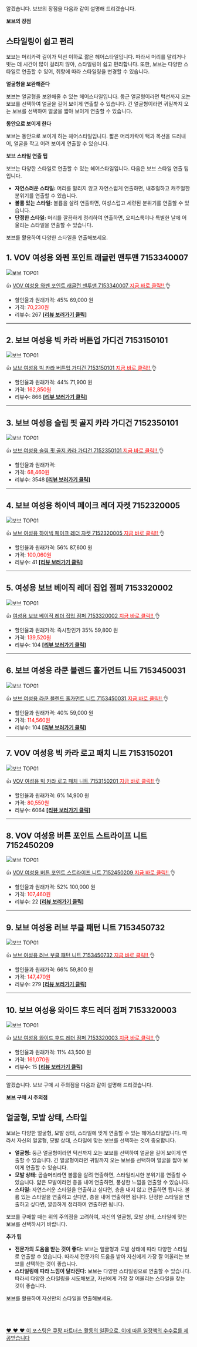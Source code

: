알겠습니다. 보브의 장점을 다음과 같이 설명해 드리겠습니다.

**보브의 장점**

<h2>스타일링이 쉽고 편리</h2>

보브는 머리카락 길이가 턱선 이하로 짧은 헤어스타일입니다. 따라서 머리를 말리거나 빗는 데 시간이 많이 걸리지 않아, 스타일링이 쉽고 편리합니다. 또한, 보브는 다양한 스타일로 연출할 수 있어, 취향에 따라 스타일링을 변경할 수 있습니다.

**얼굴형을 보완해준다**

보브는 얼굴형을 보완해줄 수 있는 헤어스타일입니다. 둥근 얼굴형이라면 턱선까지 오는 보브를 선택하여 얼굴을 길어 보이게 연출할 수 있습니다. 긴 얼굴형이라면 귀밑까지 오는 보브를 선택하여 얼굴을 짧아 보이게 연출할 수 있습니다.

**동안으로 보이게 한다**

보브는 동안으로 보이게 하는 헤어스타일입니다. 짧은 머리카락이 턱과 목선을 드러내어, 얼굴을 작고 어려 보이게 연출할 수 있습니다.

**보브 스타일 연출 팁**

보브는 다양한 스타일로 연출할 수 있는 헤어스타일입니다. 다음은 보브 스타일 연출 팁입니다.

* **자연스러운 스타일:** 머리를 말리지 않고 자연스럽게 연출하면, 내추럴하고 캐주얼한 분위기를 연출할 수 있습니다.
* **볼륨 있는 스타일:** 볼륨을 살려 연출하면, 여성스럽고 세련된 분위기를 연출할 수 있습니다.
* **단정한 스타일:** 머리를 깔끔하게 정리하여 연출하면, 오피스룩이나 특별한 날에 어울리는 스타일을 연출할 수 있습니다.

보브를 활용하여 다양한 스타일을 연출해보세요.


    

## 1. VOV 여성용 와펜 포인트 래글런 맨투맨 7153340007

![보브 TOP01](https://thumbnail10.coupangcdn.com/thumbnails/remote/230x230ex/image/retail/images/2023/08/02/18/7/5c0b506f-6150-4ece-9eeb-cc0e70182a97.jpg)


👍 [VOV 여성용 와펜 포인트 래글런 맨투맨 7153340007 <font color=red> 지금 바로 클릭!! </font> ](https://link.coupang.com/re/AFFSDP?lptag=AF3617701&subid=wpcamping&pageKey=7507609162&traceid=V0-153&itemId=19665387752&vendorItemId=86771066936) 👌 


- 할인율과 원래가격: 45%  69,000   원
- 가격: <span style='color:red'>70,230원</span>
- 리뷰수: 267  [**[리뷰 보러가기 클릭]**](https://link.coupang.com/re/AFFSDP?lptag=AF3617701&subid=wpcamping&pageKey=7507609162&traceid=V0-153&itemId=19665387752&vendorItemId=86771066936)

---



    

## 2. 보브 여성용 빅 카라 버튼업 가디건 7153150101

![보브 TOP01](https://thumbnail10.coupangcdn.com/thumbnails/remote/230x230ex/image/retail/images/2023/01/11/11/8/3396784e-cda3-4bba-b6a5-b17ef627808d.jpg)


👍 [보브 여성용 빅 카라 버튼업 가디건 7153150101 <font color=red> 지금 바로 클릭!! </font> ](https://link.coupang.com/re/AFFSDP?lptag=AF3617701&subid=wpcamping&pageKey=7057131211&traceid=V0-153&itemId=17486153634&vendorItemId=84653563950) 👌 


- 할인율과 원래가격: 44%  71,900   원
- 가격: <span style='color:red'>162,850원</span>
- 리뷰수: 866  [**[리뷰 보러가기 클릭]**](https://link.coupang.com/re/AFFSDP?lptag=AF3617701&subid=wpcamping&pageKey=7057131211&traceid=V0-153&itemId=17486153634&vendorItemId=84653563950)

---



    

## 3. 보브 여성용 슬림 핏 골지 카라 가디건 7152350101

![보브 TOP01](https://thumbnail8.coupangcdn.com/thumbnails/remote/230x230ex/image/retail/images/4435750339188659-ba3b2fa0-5cca-42ac-ae6a-aa688a52bd70.jpg)


👍 [보브 여성용 슬림 핏 골지 카라 가디건 7152350101 <font color=red> 지금 바로 클릭!! </font> ](https://link.coupang.com/re/AFFSDP?lptag=AF3617701&subid=wpcamping&pageKey=6624117990&traceid=V0-153&itemId=15073313706&vendorItemId=82295558697) 👌 


- 할인율과 원래가격: 
- 가격: <span style='color:red'>68,460원</span>
- 리뷰수: 3548  [**[리뷰 보러가기 클릭]**](https://link.coupang.com/re/AFFSDP?lptag=AF3617701&subid=wpcamping&pageKey=6624117990&traceid=V0-153&itemId=15073313706&vendorItemId=82295558697)

---



    

## 4. 보브 여성용 하이넥 페이크 레더 자켓 7152320005

![보브 TOP01](https://thumbnail10.coupangcdn.com/thumbnails/remote/230x230ex/image/retail/images/7787014534510935-42c23a0d-ecf5-4b47-b5e6-c8a4d8040a77.jpg)


👍 [보브 여성용 하이넥 페이크 레더 자켓 7152320005 <font color=red> 지금 바로 클릭!! </font> ](https://link.coupang.com/re/AFFSDP?lptag=AF3617701&subid=wpcamping&pageKey=6726856248&traceid=V0-153&itemId=15661304081&vendorItemId=82877122751) 👌 


- 할인율과 원래가격: 56%  87,600   원
- 가격: <span style='color:red'>100,060원</span>
- 리뷰수: 41  [**[리뷰 보러가기 클릭]**](https://link.coupang.com/re/AFFSDP?lptag=AF3617701&subid=wpcamping&pageKey=6726856248&traceid=V0-153&itemId=15661304081&vendorItemId=82877122751)

---



    

## 5. 여성용 보브 베이직 레더 집업 점퍼 7153320002

![보브 TOP01](https://thumbnail6.coupangcdn.com/thumbnails/remote/230x230ex/image/retail/images/2023/08/08/10/5/2fda9b85-2889-4118-a1bf-25da70b1ac7a.jpg)


👍 [여성용 보브 베이직 레더 집업 점퍼 7153320002 <font color=red> 지금 바로 클릭!! </font> ](https://link.coupang.com/re/AFFSDP?lptag=AF3617701&subid=wpcamping&pageKey=7517916548&traceid=V0-153&itemId=19712115929&vendorItemId=86816456349) 👌 


- 할인율과 원래가격: 즉시할인가 35%  59,800   원
- 가격: <span style='color:red'>139,520원</span>
- 리뷰수: 104  [**[리뷰 보러가기 클릭]**](https://link.coupang.com/re/AFFSDP?lptag=AF3617701&subid=wpcamping&pageKey=7517916548&traceid=V0-153&itemId=19712115929&vendorItemId=86816456349)

---



    

## 6. 보브 여성용 라쿤 블렌드 홀가먼트 니트 7153450031

![보브 TOP01](https://thumbnail7.coupangcdn.com/thumbnails/remote/230x230ex/image/retail/images/2023/09/07/14/4/83f16fd5-9ba7-4590-823e-14abbe8d1ad6.jpg)


👍 [보브 여성용 라쿤 블렌드 홀가먼트 니트 7153450031 <font color=red> 지금 바로 클릭!! </font> ](https://link.coupang.com/re/AFFSDP?lptag=AF3617701&subid=wpcamping&pageKey=7581462334&traceid=V0-153&itemId=20014208910&vendorItemId=87111033714) 👌 


- 할인율과 원래가격: 40%  59,000   원
- 가격: <span style='color:red'>114,560원</span>
- 리뷰수: 104  [**[리뷰 보러가기 클릭]**](https://link.coupang.com/re/AFFSDP?lptag=AF3617701&subid=wpcamping&pageKey=7581462334&traceid=V0-153&itemId=20014208910&vendorItemId=87111033714)

---



    

## 7. VOV 여성용 빅 카라 로고 패치 니트 7153150201

![보브 TOP01](https://thumbnail10.coupangcdn.com/thumbnails/remote/230x230ex/image/retail/images/2023/01/10/18/1/2bbfc95b-68bb-414b-82f8-12b32c07ebd2.jpg)


👍 [VOV 여성용 빅 카라 로고 패치 니트 7153150201 <font color=red> 지금 바로 클릭!! </font> ](https://link.coupang.com/re/AFFSDP?lptag=AF3617701&subid=wpcamping&pageKey=7055507066&traceid=V0-153&itemId=17479135734&vendorItemId=84646674294) 👌 


- 할인율과 원래가격: 6%  14,900   원
- 가격: <span style='color:red'>80,550원</span>
- 리뷰수: 6064  [**[리뷰 보러가기 클릭]**](https://link.coupang.com/re/AFFSDP?lptag=AF3617701&subid=wpcamping&pageKey=7055507066&traceid=V0-153&itemId=17479135734&vendorItemId=84646674294)

---



    

## 8. VOV 여성용 버튼 포인트 스트라이프 니트 7152450209

![보브 TOP01](https://thumbnail7.coupangcdn.com/thumbnails/remote/230x230ex/image/retail/images/2022/09/23/10/6/ccb365af-5211-45f2-80cc-a8c66621599a.jpg)


👍 [VOV 여성용 버튼 포인트 스트라이프 니트 7152450209 <font color=red> 지금 바로 클릭!! </font> ](https://link.coupang.com/re/AFFSDP?lptag=AF3617701&subid=wpcamping&pageKey=6795103801&traceid=V0-153&itemId=16020749305&vendorItemId=83225165647) 👌 


- 할인율과 원래가격: 52%  100,000   원
- 가격: <span style='color:red'>107,460원</span>
- 리뷰수: 22  [**[리뷰 보러가기 클릭]**](https://link.coupang.com/re/AFFSDP?lptag=AF3617701&subid=wpcamping&pageKey=6795103801&traceid=V0-153&itemId=16020749305&vendorItemId=83225165647)

---



    

## 9. 보브 여성용 러브 부클 패턴 니트 7153450732

![보브 TOP01](https://thumbnail10.coupangcdn.com/thumbnails/remote/230x230ex/image/retail/images/2023/09/22/17/4/aa9f3bd4-2cee-447c-b6df-6cfae94f62ad.jpg)


👍 [보브 여성용 러브 부클 패턴 니트 7153450732 <font color=red> 지금 바로 클릭!! </font> ](https://link.coupang.com/re/AFFSDP?lptag=AF3617701&subid=wpcamping&pageKey=7618312969&traceid=V0-153&itemId=20177650298&vendorItemId=87269476727) 👌 


- 할인율과 원래가격: 66%  59,800   원
- 가격: <span style='color:red'>147,470원</span>
- 리뷰수: 279  [**[리뷰 보러가기 클릭]**](https://link.coupang.com/re/AFFSDP?lptag=AF3617701&subid=wpcamping&pageKey=7618312969&traceid=V0-153&itemId=20177650298&vendorItemId=87269476727)

---



    

## 10. 보브 여성용 와이드 후드 레더 점퍼 7153320003

![보브 TOP01](https://thumbnail6.coupangcdn.com/thumbnails/remote/230x230ex/image/retail/images/2023/08/14/18/7/a75a67c4-cd52-46f7-a965-2ec6c8f6b01b.jpg)


👍 [보브 여성용 와이드 후드 레더 점퍼 7153320003 <font color=red> 지금 바로 클릭!! </font> ](https://link.coupang.com/re/AFFSDP?lptag=AF3617701&subid=wpcamping&pageKey=7530836489&traceid=V0-153&itemId=19772850356&vendorItemId=86875899998) 👌 


- 할인율과 원래가격: 11%  43,500   원
- 가격: <span style='color:red'>161,070원</span>
- 리뷰수: 15  [**[리뷰 보러가기 클릭]**](https://link.coupang.com/re/AFFSDP?lptag=AF3617701&subid=wpcamping&pageKey=7530836489&traceid=V0-153&itemId=19772850356&vendorItemId=86875899998)

---
알겠습니다. 보브 구매 시 주의점을 다음과 같이 설명해 드리겠습니다.

**보브 구매 시 주의점**

<h2>얼굴형, 모발 상태, 스타일</h2>

보브는 다양한 얼굴형, 모발 상태, 스타일에 맞게 연출할 수 있는 헤어스타일입니다. 따라서 자신의 얼굴형, 모발 상태, 스타일에 맞는 보브를 선택하는 것이 중요합니다.

* **얼굴형:** 둥근 얼굴형이라면 턱선까지 오는 보브를 선택하여 얼굴을 길어 보이게 연출할 수 있습니다. 긴 얼굴형이라면 귀밑까지 오는 보브를 선택하여 얼굴을 짧아 보이게 연출할 수 있습니다.
* **모발 상태:** 곱슬머리라면 볼륨을 살려 연출하면, 스타일리시한 분위기를 연출할 수 있습니다. 얇은 모발이라면 층을 내어 연출하면, 풍성한 느낌을 연출할 수 있습니다.
* **스타일:** 자연스러운 스타일을 연출하고 싶다면, 층을 내지 않고 연출하면 됩니다. 볼륨 있는 스타일을 연출하고 싶다면, 층을 내어 연출하면 됩니다. 단정한 스타일을 연출하고 싶다면, 깔끔하게 정리하여 연출하면 됩니다.

보브를 구매할 때는 위의 주의점을 고려하여, 자신의 얼굴형, 모발 상태, 스타일에 맞는 보브를 선택하시기 바랍니다.

**추가 팁**

* **전문가의 도움을 받는 것이 좋다:** 보브는 얼굴형과 모발 상태에 따라 다양한 스타일로 연출할 수 있습니다. 따라서 전문가의 도움을 받아 자신에게 가장 잘 어울리는 보브를 선택하는 것이 좋습니다.
* **스타일링에 따라 느낌이 달라진다:** 보브는 다양한 스타일링으로 연출할 수 있습니다. 따라서 다양한 스타일링을 시도해보고, 자신에게 가장 잘 어울리는 스타일을 찾는 것이 좋습니다.

보브를 활용하여 자신만의 스타일을 연출해보세요.<br><br><br><br><br> [ ❤ ❤ ❤ 이 포스팅은 쿠팡 파트너스 활동의 일환으로, 이에 따른 일정액의 수수료를 제공받습니다](https://link.coupang.com/a/bb3dHc)